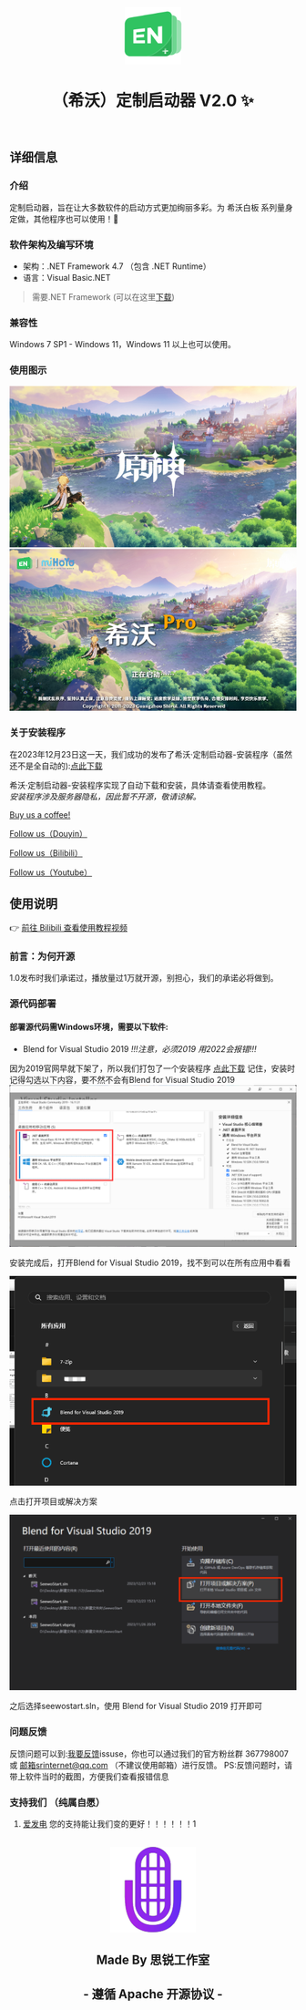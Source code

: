 <div align="center">
<br>
<a href='https://github.com/SRInternet/Seewo-Custom_Start'><img src='/en.png' alt='en-ico' height="100" width="100"></img></a>
<h1>（希沃）定制启动器 V2.0 ✨</h1>
</h1>
</br>
</div> 

## 详细信息
### 介绍
定制启动器，旨在让大多数软件的启动方式更加绚丽多彩。为 希沃白板 系列量身定做，其他程序也可以使用！🥳

### 软件架构及编写环境
- 架构：.NET Framework 4.7 （包含 .NET Runtime）
- 语言：Visual Basic.NET
> 需要.NET Framework (可以在这里[下载](https://download.visualstudio.microsoft.com/download/pr/1f5af042-d0e4-4002-9c59-9ba66bcf15f6/089f837de42708daacaae7c04b7494db/ndp472-kb4054530-x86-x64-allos-enu.exe))

### 兼容性
Windows 7 SP1 - Windows 11，Windows 11 以上也可以使用。

### 使用图示
![界面预览](start.png)
![界面预览](seewopro.png)

### 关于安装程序
在2023年12月23日这一天，我们成功的发布了希沃·定制启动器-安装程序（虽然还不是全自动的):[点此下载](https://disk.srinternet.top/d/%E5%B8%8C%E6%B2%83%E5%AE%9A%E5%88%B6%E5%90%AF%E5%8A%A8%E5%99%A8/%E5%AE%9A%E5%88%B6%E5%90%AF%E5%8A%A8%E5%99%A82.0%E8%87%AA%E5%8A%A8%E5%8C%96%E5%AE%89%E8%A3%85%E7%A8%8B%E5%BA%8F.exe)

希沃·定制启动器-安装程序实现了自动下载和安装，具体请查看使用教程。
<br>*安装程序涉及服务器隐私，因此暂不开源，敬请谅解。*<br/>

[Buy us a coffee!](https://afdian.net/a/srinternet)

[Follow us（Douyin）](https://www.douyin.com/user/MS4wLjABAAAATzdjtBBrLLCn69TtPMeseuEUzztbNZzw-9f13adrfiM?relation=0&vid=7143257533807873316)

[Follow us（Bilibili）](https://space.bilibili.com/1969160969?spm_id_from=333.1007.0.0)

[Follow us（Youtube）](https://www.youtube.com/channel/UCEPXlJTTAoKun8cYY1ix3ew)

## 使用说明

  :point_right: [前往 Bilibili 查看使用教程视频](https://www.bilibili.com/video/BV1eC4y1D73H/)


### 前言：为何开源
1.0发布时我们承诺过，播放量过1万就开源，别担心，我们的承诺必将做到。

### 源代码部署
#### 部署源代码需Windows环境，需要以下软件:
 
- Blend for Visual Studio 2019
*!!!注意，必须2019 用2022会报错!!!*

因为2019官网早就下架了，所以我们打包了一个安装程序
[点此下载](https://disk.srinternet.top/d/%E5%B8%8C%E6%B2%83%E5%AE%9A%E5%88%B6%E5%90%AF%E5%8A%A8%E5%99%A8/VS2019/VS-2019%E5%AE%89%E8%A3%85%E7%A8%8B%E5%BA%8F.exe)
记住，安装时记得勾选以下内容，要不然不会有Blend for Visual Studio 2019
![界面预览](vsinstall.png)

安装完成后，打开Blend for Visual Studio 2019，找不到可以在所有应用中看看

![界面预览](blend.png)

点击打开项目或解决方案

![界面预览](blend1.png)

之后选择seewostart.sln，使用 Blend for Visual Studio 2019 打开即可

### 问题反馈
反馈问题可以到:[我要反馈](https://github.com/SRInternet/Seewo-Custom_Start/issues/new)issuse，你也可以通过我们的官方粉丝群 367798007 或 邮箱srinternet@qq.com （不建议使用邮箱）进行反馈。
PS:反馈问题时，请带上软件当时的截图，方便我们查看报错信息

### 支持我们 （纯属自愿）
1.  [爱发电](https://afdian.net/a/srinternet)
您的支持能让我们变的更好！！！！！！1

<div align="center">
<br>
<img src='/sr.png' alt='sr-ico' height="150" width="150"></img></a></a>
<h2>Made By 思锐工作室<h2/>
<h2> - 遵循 Apache 开源协议 - <h2/>

